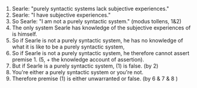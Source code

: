 <ol>
	<li>Searle: "purely syntactic systems lack subjective experiences."</li>
	<li>Searle: "I have subjective experiences."</li>
	<li>So Searle: "I am not a purely syntactic system." (modus tollens, 1&2)</li>
	<li>The only system Searle has knowledge of the subjective experiences of is himself.</li>
	<li>So if Searle is not a purely syntactic system, he has no knowledge of what it is like to be a purely syntactic system,</li>
	<li>So if Searle is not a purely syntactic system, he therefore cannot assert premise 1. (5, + the knowledge account of assertion).</li>
	<li>But if Searle is a purely syntactic system, (1) is false. (by 2)</li>
	<li>You're either a purely syntactic system or you're not.</li>
	<li>Therefore premise (1) is either unwarranted or false. (by 6 & 7 & 8 )</li>
</ol>